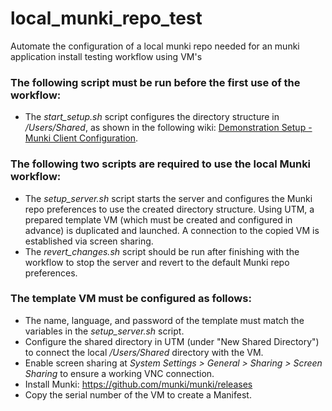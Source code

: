 # local_munki_repo_test
Automate the configuration of a local munki repo needed for an munki application install testing workflow using VM's


### The following script must be run before the first use of the workflow:
* The *start_setup.sh* script configures the directory structure in _/Users/Shared_, as shown in the following wiki: [Demonstration Setup - Munki Client Configuration](https://github.com/munki/munki/wiki/Demonstration-Setup#munki-client-configuration).


### The following two scripts are required to use the local Munki workflow:
* The *setup_server.sh* script starts the server and configures the Munki repo preferences to use the created directory structure. Using UTM, a prepared template VM (which must be created and configured in advance) is duplicated and launched. A connection to the copied VM is established via screen sharing.
* The *revert_changes.sh* script should be run after finishing with the workflow to stop the server and revert to the default Munki repo preferences.


### The template VM must be configured as follows:
* The name, language, and password of the template must match the variables in the *setup_server.sh* script.
* Configure the shared directory in UTM (under "New Shared Directory") to connect the local _/Users/Shared_ directory with the VM.
* Enable screen sharing at _System Settings > General > Sharing > Screen Sharing_ to ensure a working VNC connection.
* Install Munki: https://github.com/munki/munki/releases
* Copy the serial number of the VM to create a Manifest.
